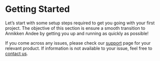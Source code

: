 # Getting Started

Let’s start with some setup steps required to get you going with your first project. The objective of this section is ensure a smooth transition to Annikken Andee by getting you up and running as quickly as possible!

If you come across any issues, please check our [support](https://annikken.github.io/) page for your relevant product. If information is not available to your issue, feel free to [contact us](mailto:andee@annikken.com).